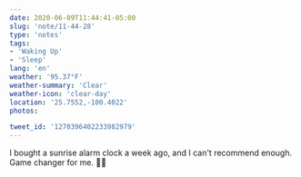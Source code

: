 ```yaml
---
date: 2020-06-09T11:44:41-05:00
slug: 'note/11-44-28'
type: 'notes'
tags:
- 'Waking Up'
- 'Sleep'
lang: 'en'
weather: '95.37°F'
weather-summary: 'Clear'
weather-icon: 'clear-day'
location: '25.7552,-100.4022'
photos:

tweet_id: '1270396402233982979'
---
```

I bought a sunrise alarm clock a week ago, and I can't recommend enough. Game changer for me. 🙌🏼  